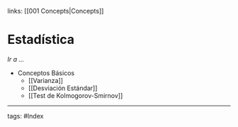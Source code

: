 links: [[001  Concepts|Concepts]]

# Estadística
*Ir a ...*
- Conceptos Básicos
	- [[Varianza]]
	- [[Desviación Estándar]]
	- [[Test de Kolmogorov-Smirnov]]



---
tags:
	#Index